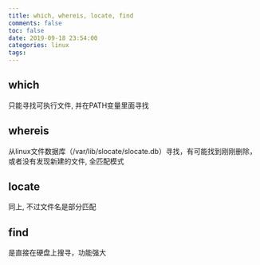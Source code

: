 ```yaml
---
title: which, whereis, locate, find
comments: false
toc: false
date: 2019-09-18 23:54:00
categories: linux
tags:
---
```


## which

只能寻找可执行文件, 并在PATH变量里面寻找  

## whereis

从linux文件数据库（/var/lib/slocate/slocate.db）寻找，有可能找到刚刚删除，或者没有发现新建的文件, 全匹配模式

## locate

同上, 不过文件名是部分匹配

## find

是直接在硬盘上搜寻，功能强大

